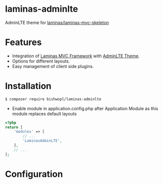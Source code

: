 # laminas-adminlte
AdminLTE theme for [laminas/laminas-mvc-skeleton](https://github.com/laminas/laminas-mvc-skeleton)

# Features
* Integration of [Laminas MVC Framework](https://github.com/laminas/laminas-mvc-skeleton) with [AdminLTE Theme](https://github.com/ColorlibHQ/AdminLTE).
* Options for different layouts.
* Easy management of client side plugins.

# Installation
```bash
$ composer require bishwopl/laminas-adminlte
```
* Enable module in application.config.php after Application Module as this module replaces default layouts
```php
<?php
return [
    'modules' => [
        // ...
        'LaminasAdminLTE',
    ],
    // ...
];
```
# Configuration
